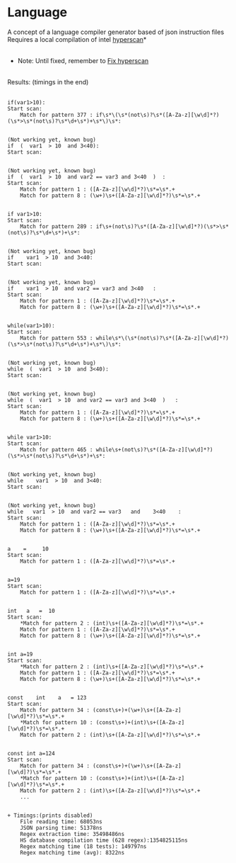 # Language
A concept of a language compiler generator based of json instruction files
<br>
Requires a local compilation of intel <a href="https://github.com/intel/hyperscan">hyperscan</a>*
<br>
<br>
* Note: Until fixed, remember to <a href="https://github.com/intel/hyperscan/issues/292#issuecomment-762635447">Fix hyperscan</a>
<br>
Results: (timings in the end)
<br>
<br>
<code>
if(var1&gt;10):
Start scan:
	Match for pattern 377 : if\s*\(\s*(not\s)?\s*([A-Za-z][\w\d]*?)(\s*&gt;\s*(not\s)?\s*\d+\s*)+\s*\)\s*:
<br>
(Not working yet, known bug)
if  (  var1  &gt; 10  and 3&lt;40):
Start scan:
<br>
(Not working yet, known bug)
if  (  var1  &gt; 10  and var2 == var3 and 3&lt;40  )  :
Start scan:
	Match for pattern 1 : ([A-Za-z][\w\d]*?)\s*=\s*.+
	Match for pattern 8 : (\w+)\s+([A-Za-z][\w\d]*?)\s*=\s*.+
<br>
if var1&gt;10:
Start scan:
	Match for pattern 289 : if\s+(not\s)?\s*([A-Za-z][\w\d]*?)(\s*&gt;\s*(not\s)?\s*\d+\s*)+\s*:
<br>
(Not working yet, known bug)
if    var1  &gt; 10  and 3&lt;40:
Start scan:
<br>
(Not working yet, known bug)
if    var1  &gt; 10  and var2 == var3 and 3&lt;40   :
Start scan:
	Match for pattern 1 : ([A-Za-z][\w\d]*?)\s*=\s*.+
	Match for pattern 8 : (\w+)\s+([A-Za-z][\w\d]*?)\s*=\s*.+
<br>
while(var1&gt;10):
Start scan:
	Match for pattern 553 : while\s*\(\s*(not\s)?\s*([A-Za-z][\w\d]*?)(\s*&gt;\s*(not\s)?\s*\d+\s*)+\s*\)\s*:
<br>
(Not working yet, known bug)
while  (  var1  &gt; 10  and 3&lt;40):
Start scan:
<br>
(Not working yet, known bug)
while  (  var1  &gt; 10  and var2 == var3 and 3&lt;40  )   :
Start scan:
	Match for pattern 1 : ([A-Za-z][\w\d]*?)\s*=\s*.+
	Match for pattern 8 : (\w+)\s+([A-Za-z][\w\d]*?)\s*=\s*.+
<br>
while var1&gt;10:
Start scan:
	Match for pattern 465 : while\s+(not\s)?\s*([A-Za-z][\w\d]*?)(\s*&gt;\s*(not\s)?\s*\d+\s*)+\s*:
<br>
(Not working yet, known bug)
while    var1  &gt; 10  and 3&lt;40:
Start scan:
<br>
(Not working yet, known bug)
while   var1  &gt; 10  and var2 == var3   and    3&lt;40    :
Start scan:
	Match for pattern 1 : ([A-Za-z][\w\d]*?)\s*=\s*.+
	Match for pattern 8 : (\w+)\s+([A-Za-z][\w\d]*?)\s*=\s*.+
<br>
a    =     10
Start scan:
	Match for pattern 1 : ([A-Za-z][\w\d]*?)\s*=\s*.+
<br>
a=19
Start scan:
	Match for pattern 1 : ([A-Za-z][\w\d]*?)\s*=\s*.+
<br>
int   a   =  10
Start scan:
	*Match for pattern 2 : (int)\s+([A-Za-z][\w\d]*?)\s*=\s*.+
	Match for pattern 1 : ([A-Za-z][\w\d]*?)\s*=\s*.+
	Match for pattern 8 : (\w+)\s+([A-Za-z][\w\d]*?)\s*=\s*.+
<br>
int a=19
Start scan:
	*Match for pattern 2 : (int)\s+([A-Za-z][\w\d]*?)\s*=\s*.+
	Match for pattern 1 : ([A-Za-z][\w\d]*?)\s*=\s*.+
	Match for pattern 8 : (\w+)\s+([A-Za-z][\w\d]*?)\s*=\s*.+
<br>
const    int    a   = 123
Start scan:
	Match for pattern 34 : (const\s+)+(\w+)\s+([A-Za-z][\w\d]*?)\s*=\s*.+
	*Match for pattern 10 : (const\s+)+(int)\s+([A-Za-z][\w\d]*?)\s*=\s*.+
	Match for pattern 2 : (int)\s+([A-Za-z][\w\d]*?)\s*=\s*.+
<br>
const int a=124
Start scan:
	Match for pattern 34 : (const\s+)+(\w+)\s+([A-Za-z][\w\d]?)\s*=\s*.+
	*Match for pattern 10 : (const\s+)+(int)\s+([A-Za-z][\w\d]*?)\s*=\s*.+
	Match for pattern 2 : (int)\s+([A-Za-z][\w\d]*?)\s*=\s*.+
    ...
<br>
+ Timings:(prints disabled)
	File reading time: 68053ns
	JSON parsing time: 51378ns
	Regex extraction time: 35498486ns
	HS database compilation time (628 regex):1354825115ns
	Regex matching time (18 tests): 149797ns
	Regex matching time (avg): 8322ns
</code>